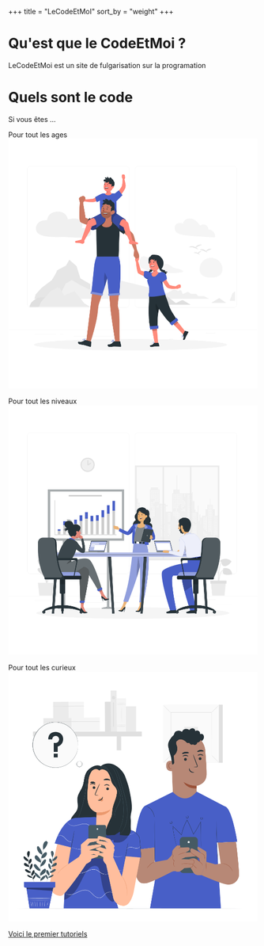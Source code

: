+++
title = "LeCodeEtMoI"
sort_by = "weight"
+++

# Qu'est que le CodeEtMoi ?

LeCodeEtMoi est un site de fulgarisation sur la programation 

# Quels sont le code

Si vous êtes ...

 Pour tout les ages 
![age](/static/Father'sDay-rafiki.svg)

 Pour tout les niveaux
<img src="/static/Pitchmeeting-rafiki.svg" width="550" alt="niveaux">

 Pour tout les curieux
<img src="/static/Curious-pana.svg" width="550" alt="curieux">

<a href="tuto">Voici le premier tutoriels<a>

